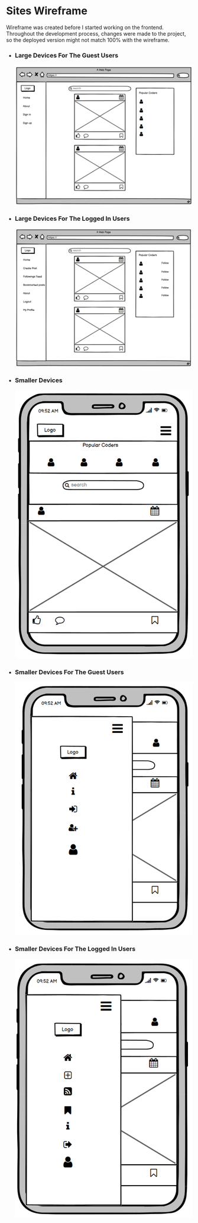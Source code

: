 # Sites Wireframe

Wireframe was created before I started working on the frontend. Throughout the development process, changes were made to the project, so the deployed version might not match 100% with the wireframe.

- ### Large Devices For The Guest Users

  ![Large Devices For The Guest Users](./src/assets/readme-images/Guest-User-Home-page.png)

- ### Large Devices For The Logged In Users

  ![Large Devices For The Logged In Users](./src/assets/readme-images/Logged-in-User-Home-page.png)

- ### Smaller Devices

  ![Wireframe for Smaller Devices](./src/assets/readme-images/Mobile-Home-page.png)

- ### Smaller Devices For The Guest Users

  ![Smaller Devices For The Guest Users](./src/assets/readme-images/Mobile-Guest-User-Nav-page.png)

- ### Smaller Devices For The Logged In Users

  ![Smaller Devices For The Logged In Users](./src/assets/readme-images/Mobile-Logged%20in-User-Nav-page.png)
